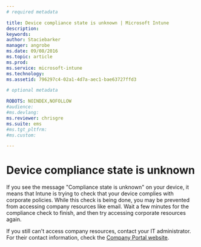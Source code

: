 ```yaml
---
# required metadata

title: Device compliance state is unknown | Microsoft Intune
description:
keywords:
author: Staciebarker
manager: angrobe
ms.date: 09/08/2016
ms.topic: article
ms.prod:
ms.service: microsoft-intune
ms.technology:
ms.assetid: 796297c4-02a1-4d7a-aec1-bae63727ffd3

# optional metadata

ROBOTS: NOINDEX,NOFOLLOW
#audience:
#ms.devlang:
ms.reviewer: chrisgre
ms.suite: ems
#ms.tgt_pltfrm:
#ms.custom:

---
```



# Device compliance state is unknown

If you see the message "Compliance state is unknown" on your device, it means that Intune is trying to check that your device complies with corporate policies. While this check is being done, you may be prevented from accessing company resources like email. Wait a few minutes for the compliance check to finish, and then try accessing corporate resources again.

If you still can't access company resources, contact your IT administrator. For their contact information, check the [Company Portal website](http://portal.manage.microsoft.com).
